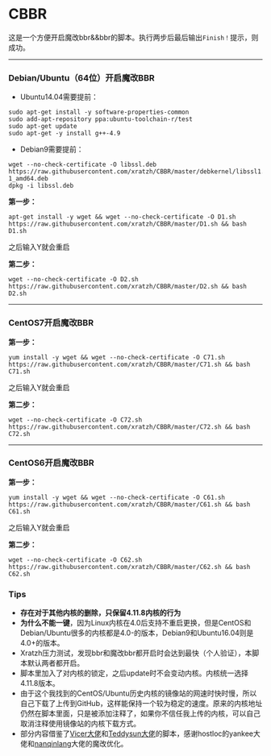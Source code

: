 # CBBR
这是一个方便开启魔改bbr&&bbr的脚本。执行两步后最后输出`Finish！`提示，则成功。

---
### Debian/Ubuntu（64位）开启魔改BBR
- Ubuntu14.04需要提前：
```
sudo apt-get install -y software-properties-common
sudo add-apt-repository ppa:ubuntu-toolchain-r/test
sudo apt-get update
sudo apt-get -y install g++-4.9
```

- Debian9需要提前：
```
wget --no-check-certificate -O libssl.deb https://raw.githubusercontent.com/xratzh/CBBR/master/debkernel/libssl1.0.0_1.0.2-1_amd64.deb
dpkg -i libssl.deb
```
**第一步：**
```
apt-get install -y wget && wget --no-check-certificate -O D1.sh https://raw.githubusercontent.com/xratzh/CBBR/master/D1.sh && bash D1.sh
```
之后输入Y就会重启

**第二步：**
```
wget --no-check-certificate -O D2.sh https://raw.githubusercontent.com/xratzh/CBBR/master/D2.sh && bash D2.sh
```

---
### CentOS7开启魔改BBR
**第一步：**
```
yum install -y wget && wget --no-check-certificate -O C71.sh https://raw.githubusercontent.com/xratzh/CBBR/master/C71.sh && bash C71.sh
```
之后输入Y就会重启

**第二步：**
```
wget --no-check-certificate -O C72.sh https://raw.githubusercontent.com/xratzh/CBBR/master/C72.sh && bash C72.sh
```

---
### CentOS6开启魔改BBR
**第一步：**
```
yum install -y wget && wget --no-check-certificate -O C61.sh https://raw.githubusercontent.com/xratzh/CBBR/master/C61.sh && bash C61.sh
```
之后输入Y就会重启

**第二步：**
```
wget --no-check-certificate -O C62.sh https://raw.githubusercontent.com/xratzh/CBBR/master/C62.sh && bash C62.sh
```

### Tips
- **存在对于其他内核的删除，只保留4.11.8内核的行为**
- **为什么不能一键**，因为Linux内核在4.0后支持不重启更换，但是CentOS和Debian/Ubuntu很多的内核都是4.0-的版本，Debian9和Ubuntu16.04则是4.0+的版本。
- Xratzh压力测试，发现bbr和魔改bbr都开启时会达到最快（个人验证），本脚本默认两者都开启。
- 脚本里加入了对内核的锁定，之后update时不会变动内核。内核统一选择4.11.8版本。
- 由于这个我找到的CentOS/Ubuntu历史内核的镜像站的网速时快时慢，所以自己下载了上传到GitHub，这样能保持一个较为稳定的速度。原来的内核地址仍然在脚本里面，只是被添加注释了，如果你不信任我上传的内核，可以自己取消注释使用镜像站的内核下载方式。   
- 部分内容借鉴了[Vicer大佬](https://moeclub.org/2017/06/24/278/)和[Teddysun大佬](https://github.com/teddysun)的脚本，感谢hostloc的yankee大佬和[nanqinlang](https://github.com/nanqinlang)大佬的魔改优化。

